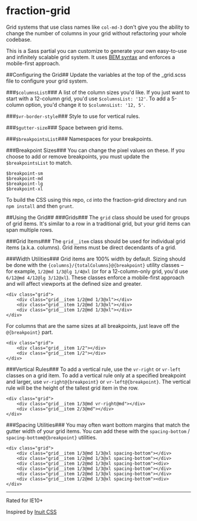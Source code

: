 # fraction-grid 
Grid systems that use class names like `col-md-3` don't give you the ability to change the number of columns in your grid without refactoring your whole codebase. 

This is a Sass partial you can customize to generate your own easy-to-use and infinitely scalable grid system. It uses [BEM syntax](https://csswizardry.com/2013/01/mindbemding-getting-your-head-round-bem-syntax/)
 and enforces a mobile-first approach. 
 
##Configuring the Grid##
Update the variables at the top of the _grid.scss file to configure your grid system.

###`$columnsList`###
A list of the column sizes you'd like. If you just want to start with a 12-column grid, you'd use
`$columnsList: '12'`. To add a 5-column option, you'd change it to `$columnsList: '12, 5'`.

###`$vr-border-style`###
Style to use for vertical rules.

###`$gutter-size`###
Space between grid items.

###`$breakpointsList`###
Namespaces for your breakpoints.

###Breakpoint Sizes###
You can change the pixel values on these. If you choose to add or remove breakpoints, you must update the `$breakpointsList` to match. 
```
$breakpoint-sm
$breakpoint-md
$breakpoint-lg
$breakpoint-xl
```

To build the CSS using this repo, `cd` into the fraction-grid directory and run `npm install` and then `grunt`.

##Using the Grid##
###Grids###
The `grid` class should be used for groups of grid items. It's similar to a row in a traditional grid, but your grid items can span multiple rows. 

###Grid Items###
The `grid__item` class should be used for individual grid items (a.k.a. columns). Grid items must be direct decendants of a grid. 

###Width Utilities###
Grid items are 100% width by default. Sizing should be done with the `{columns}/{totalColumns}@{breakpoint}` utility classes – for example, `1/2@md 1/3@lg 1/4@xl` (or for a 12-column-only grid, you'd use `6/12@md 4/12@lg 3/12@xl`). These classes enforce a mobile-first approach and will affect viewports at the defined size and greater. 

```
<div class="grid">
    <div class="grid__item 1/2@md 1/3@xl"></div>
    <div class="grid__item 1/2@md 1/3@xl"></div>
    <div class="grid__item 1/2@md 1/3@xl"></div>
</div>
```

For columns that are the same sizes at all breakpoints, just leave off the `@{breakpoint}` part. 
```
<div class="grid">
    <div class="grid__item 1/2"></div>
    <div class="grid__item 1/2"></div>
</div>
```

###Vertical Rules###
To add a vertical rule, use the `vr-right` or `vr-left` classes on a grid item. To add a vertical rule only at a specified breakpoint and larger, use `vr-right@{breakpoint}` or `vr-left@{breakpoint}`. The vertical rule will be the height of the tallest grid item in the row. 
```
<div class="grid">
    <div class="grid__item 1/3@md vr-right@md"></div>
    <div class="grid__item 2/3@md"></div>
</div>
```

###Spacing Utilities###
You may often want bottom margins that match the gutter width of your grid items. You can add these with the `spacing-bottom` / `spacing-bottom@{breakpoint}` utilities. 
```
<div class="grid">
    <div class="grid__item 1/3@md 1/3@xl spacing-bottom"></div>
    <div class="grid__item 1/2@md 1/3@xl spacing-bottom"></div>
    <div class="grid__item 1/2@md 1/3@xl spacing-bottom"><div>
    <div class="grid__item 1/3@md 1/3@xl spacing-bottom"></div>
    <div class="grid__item 1/2@md 1/3@xl spacing-bottom"></div>
    <div class="grid__item 1/2@md 1/3@xl spacing-bottom"><div>
</div>
```

---
Rated for IE10+

Inspired by [Inuit CSS](https://github.com/csswizardry/inuit.css/) 
